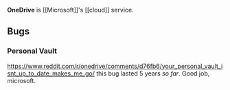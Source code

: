 **OneDrive** is [[Microsoft]]'s [[cloud]] service.

## Bugs

### Personal Vault

https://www.reddit.com/r/onedrive/comments/d76fb6/your_personal_vault_isnt_up_to_date_makes_me_go/
this bug lasted 5 years _so far_. Good job, microsoft.
